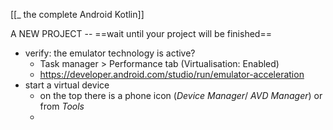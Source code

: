 [[_ the complete Android Kotlin]]

A NEW PROJECT -- ==wait until your project will be finished==
- verify: the emulator technology is active?
	- Task manager > Performance tab (Virtualisation: Enabled)
	- https://developer.android.com/studio/run/emulator-acceleration
- start a virtual device
	- on the top there is a phone icon (*Device Manager*/ *AVD Manager*) or from *Tools*
	- 










